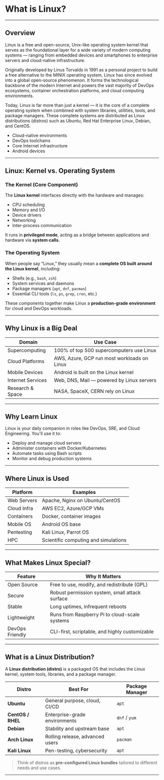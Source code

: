 # What is Linux?

---

## Overview

Linux is a free and open-source, Unix-like operating system kernel that serves as the foundational layer for a wide variety of modern computing systems — ranging from embedded devices and smartphones to enterprise servers and cloud-native infrastructure.

Originally developed by Linus Torvalds in 1991 as a personal project to build a free alternative to the MINIX operating system, Linux has since evolved into a global open-source phenomenon. It forms the technological backbone of the modern Internet and powers the vast majority of DevOps ecosystems, container orchestration platforms, and cloud computing environments.

Today, Linux is far more than just a kernel — it is the core of a complete operating system when combined with system libraries, utilities, tools, and package managers. These complete systems are distributed as Linux distributions (distros) such as Ubuntu, Red Hat Enterprise Linux, Debian, and CentOS.

- Cloud-native environments
- DevOps toolchains
- Core Internet infrastructure
- Android devices

---

## Linux: Kernel vs. Operating System

### The Kernel (Core Component)

The **Linux kernel** interfaces directly with the hardware and manages:

- CPU scheduling
- Memory and I/O
- Device drivers
- Networking
- Inter-process communication

It runs in **privileged mode**, acting as a bridge between applications and hardware via **system calls**.

### The Operating System

When people say “Linux,” they usually mean a **complete OS built around the Linux kernel**, including:

- Shells (e.g., `bash`, `zsh`)
- System services and daemons
- Package managers (`apt`, `dnf`, `pacman`)
- Essential CLI tools (`ls`, `ps`, `grep`, `cron`, etc.)

These components together make Linux a **production-grade environment** for cloud and DevOps workloads.

---

## Why Linux is a Big Deal

| Domain |  Use Case |
|----------|-------------|
| Supercomputing | 100% of top 500 supercomputers use Linux |
| Cloud Platforms | AWS, Azure, GCP run most workloads on Linux |
| Mobile Devices | Android is built on the Linux kernel |
| Internet Services | Web, DNS, Mail — powered by Linux servers |
| Research & Space | NASA, SpaceX, CERN rely on Linux |

---

## Why Learn Linux 

Linux is your daily companion in roles like DevOps, SRE, and Cloud Engineering. You'll use it to:

- Deploy and manage cloud servers
- Administer containers with Docker/Kubernetes
- Automate tasks using Bash scripts
- Monitor and debug production systems

---

## Where Linux is Used

| Platform | Examples |
|----------|----------|
| Web Servers | Apache, Nginx on Ubuntu/CentOS |
| Cloud Infra | AWS EC2, Azure/GCP VMs |
| Containers | Docker, container images |
| Mobile OS | Android OS base |
| Pentesting | Kali Linux, Parrot OS |
| HPC | Scientific computing and simulations |

---

## What Makes Linux Special?

| Feature | Why It Matters |
|-----------|------------------|
| Open Source | Free to use, modify, and redistribute (GPL) |
| Secure | Robust permission system, small attack surface |
| Stable | Long uptimes, infrequent reboots |
| Lightweight | Runs from Raspberry Pi to cloud-scale systems |
| DevOps Friendly | CLI-first, scriptable, and highly customizable |

---

## What is a Linux Distribution?

A **Linux distribution (distro)** is a packaged OS that includes the Linux kernel, system tools, libraries, and a package manager.

| Distro | Best For | Package Manager |
|--------|----------|-----------------|
| **Ubuntu** | General purpose, cloud, CI/CD | `apt` |
| **CentOS / RHEL** | Enterprise-grade environments | `dnf` / `yum` |
| **Debian** | Stability and upstream base | `apt` |
| **Arch Linux** | Rolling release, advanced users | `pacman` |
| **Kali Linux** | Pen-testing, cybersecurity | `apt` |

> Think of distros as **pre-configured Linux bundles** tailored to different needs and use cases.

---
